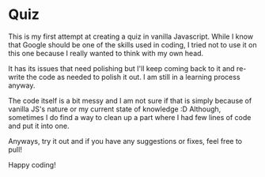 # Quiz

This is my first attempt at creating a quiz in vanilla Javascript.
While I know that Google should be one of the skills used in coding, I tried not to use it on this one because I really wanted
to think with my own head.

It has its issues that need polishing but I'll keep coming back to it and re-write the code as needed to polish it out.
I am still in a learning process anyway.

The code itself is a bit messy and I am not sure if that is simply because of vanilla JS's nature or my current state of knowledge :D
Although, sometimes I do find a way to clean up a part where I had few lines of code and put it into one.

Anyways, try it out and if you have any suggestions or fixes, feel free to pull!

Happy coding!

